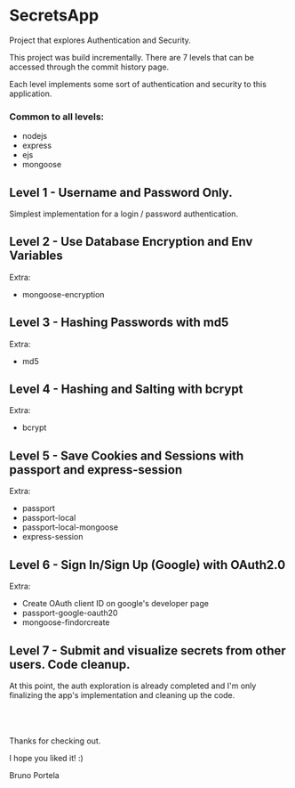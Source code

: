 # SecretsApp
Project that explores Authentication and Security.

This project was build incrementally. There are 7 levels that can be accessed through the commit history page.

Each level implements some sort of authentication and security to this application.

### Common to all levels:
- nodejs
- express
- ejs
- mongoose


## Level 1 - Username and Password Only.
Simplest implementation for a login / password authentication.

## Level 2 - Use Database Encryption and Env Variables
Extra: 
- mongoose-encryption

## Level 3 - Hashing Passwords with md5
Extra:
- md5

## Level 4 - Hashing and Salting with bcrypt
Extra:
- bcrypt

## Level 5 - Save Cookies and Sessions with passport and express-session
Extra:
- passport
- passport-local
- passport-local-mongoose
- express-session

## Level 6 - Sign In/Sign Up (Google) with OAuth2.0
Extra:
- Create OAuth client ID on google's developer page
- passport-google-oauth20
- mongoose-findorcreate

## Level 7 - Submit and visualize secrets from other users. Code cleanup.
At this point, the auth exploration is already completed and I'm only finalizing the app's implementation and cleaning up the code.


<br><br><br>
Thanks for checking out.

I hope you liked it! :)

Bruno Portela
